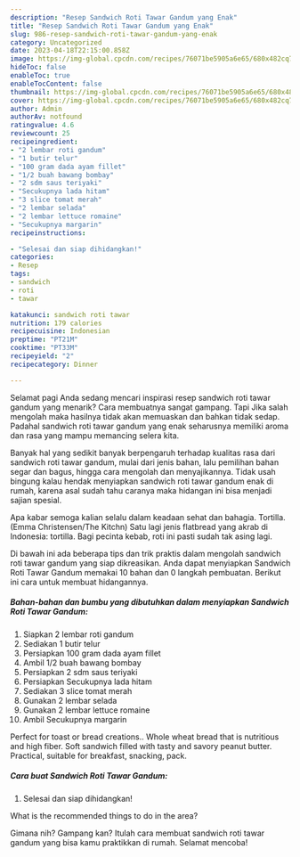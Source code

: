 ```yaml
---
description: "Resep Sandwich Roti Tawar Gandum yang Enak"
title: "Resep Sandwich Roti Tawar Gandum yang Enak"
slug: 986-resep-sandwich-roti-tawar-gandum-yang-enak
category: Uncategorized
date: 2023-04-18T22:15:00.858Z
image: https://img-global.cpcdn.com/recipes/76071be5905a6e65/680x482cq70/sandwich-roti-tawar-gandum-foto-resep-utama.jpg
hideToc: false
enableToc: true
enableTocContent: false
thumbnail: https://img-global.cpcdn.com/recipes/76071be5905a6e65/680x482cq70/sandwich-roti-tawar-gandum-foto-resep-utama.jpg
cover: https://img-global.cpcdn.com/recipes/76071be5905a6e65/680x482cq70/sandwich-roti-tawar-gandum-foto-resep-utama.jpg
author: Admin
authorAv: notfound
ratingvalue: 4.6
reviewcount: 25
recipeingredient:
- "2 lembar roti gandum"
- "1 butir telur"
- "100 gram dada ayam fillet"
- "1/2 buah bawang bombay"
- "2 sdm saus teriyaki"
- "Secukupnya lada hitam"
- "3 slice tomat merah"
- "2 lembar selada"
- "2 lembar lettuce romaine"
- "Secukupnya margarin"
recipeinstructions:

- "Selesai dan siap dihidangkan!"
categories:
- Resep
tags:
- sandwich
- roti
- tawar

katakunci: sandwich roti tawar 
nutrition: 179 calories
recipecuisine: Indonesian
preptime: "PT21M"
cooktime: "PT33M"
recipeyield: "2"
recipecategory: Dinner

---
```



Selamat pagi Anda sedang mencari inspirasi resep sandwich roti tawar gandum yang menarik? Cara membuatnya sangat gampang. Tapi Jika salah mengolah maka hasilnya tidak akan memuaskan dan bahkan tidak sedap. Padahal sandwich roti tawar gandum yang enak seharusnya memiliki aroma dan rasa yang mampu memancing selera kita.


Banyak hal yang sedikit banyak berpengaruh terhadap kualitas rasa dari sandwich roti tawar gandum, mulai dari jenis bahan, lalu pemilihan bahan segar dan bagus, hingga cara mengolah dan menyajikannya. Tidak usah bingung kalau hendak menyiapkan sandwich roti tawar gandum enak di rumah, karena asal sudah tahu caranya maka hidangan ini bisa menjadi sajian spesial.

Apa kabar semoga kalian selalu dalam keadaan sehat dan bahagia. Tortilla. (Emma Christensen/The Kitchn) Satu lagi jenis flatbread yang akrab di Indonesia: tortilla. Bagi pecinta kebab, roti ini pasti sudah tak asing lagi.


Di bawah ini ada beberapa tips dan trik praktis dalam mengolah sandwich roti tawar gandum yang siap dikreasikan. Anda dapat menyiapkan Sandwich Roti Tawar Gandum memakai 10 bahan dan 0 langkah pembuatan. Berikut ini cara untuk membuat hidangannya.

<!--inarticleads1-->

##### Bahan-bahan dan bumbu yang dibutuhkan dalam menyiapkan Sandwich Roti Tawar Gandum:

1. Siapkan 2 lembar roti gandum
1. Sediakan 1 butir telur
1. Persiapkan 100 gram dada ayam fillet
1. Ambil 1/2 buah bawang bombay
1. Persiapkan 2 sdm saus teriyaki
1. Persiapkan Secukupnya lada hitam
1. Sediakan 3 slice tomat merah
1. Gunakan 2 lembar selada
1. Gunakan 2 lembar lettuce romaine
1. Ambil Secukupnya margarin


Perfect for toast or bread creations.. Whole wheat bread that is nutritious and high fiber. Soft sandwich filled with tasty and savory peanut butter. Practical, suitable for breakfast, snacking, pack. 

<!--inarticleads2-->

##### Cara buat Sandwich Roti Tawar Gandum:


1. Selesai dan siap dihidangkan!

What is the recommended things to do in the area? 

Gimana nih? Gampang kan? Itulah cara membuat sandwich roti tawar gandum yang bisa kamu praktikkan di rumah. Selamat mencoba!

